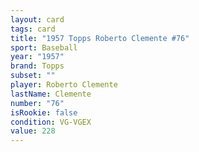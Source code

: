 ```yaml
---
layout: card
tags: card
title: "1957 Topps Roberto Clemente #76"
sport: Baseball
year: "1957"
brand: Topps
subset: ""
player: Roberto Clemente
lastName: Clemente
number: "76"
isRookie: false
condition: VG-VGEX
value: 228
---
```

